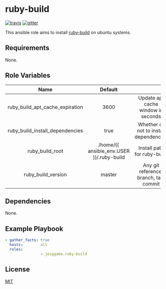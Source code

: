ruby-build
=========

[![travis](https://img.shields.io/travis/joiggama/ansible-ruby-build/master.svg)](https://travis-ci.org/joiggama/ansible-ruby-build)
[![gitter](https://badges.gitter.im/Join%20Chat.svg)](https://gitter.im/joiggama/ansible-ruby)

This ansible role aims to install [ruby-build](https://github.com/sstephenson/ruby-build) on ubuntu systems.

Requirements
------------

None.

Role Variables
--------------

| Name                            | Default                                  |                                        |
|:-------------------------------:|:----------------------------------------:|:--------------------------------------:|
| ruby_build_apt_cache_expiration | 3600                                     | Update apt cache window in seconds     |
| ruby_build_install_dependencies | true                                     | Whether or not to install dependencies |
| ruby_build_root                 | /home/{{ ansible_env.USER }}/.ruby-build | Install path for ruby-build            |
| ruby_build_version              | master                                   | Any git reference: branch, tag, commit |

Dependencies
------------

None.

Example Playbook
----------------

```yml
- gather_facts: true
  hosts:        all
  roles:
                - joiggama.ruby-build
```

License
-------

[MIT](LICENSE.md)
